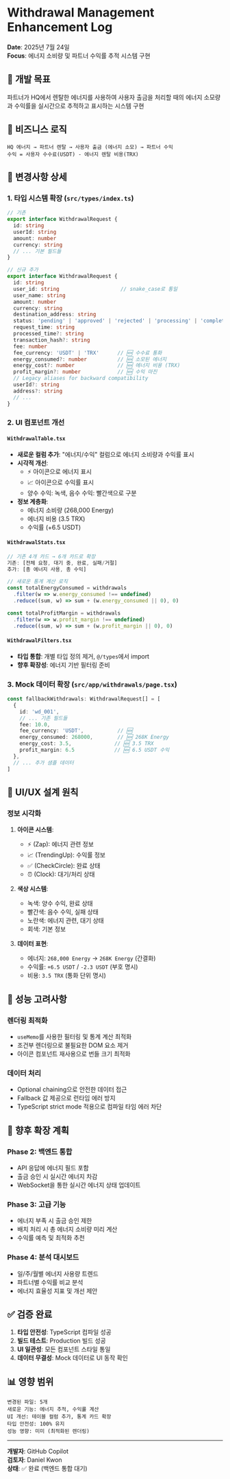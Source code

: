 # Withdrawal Management Enhancement Log
**Date**: 2025년 7월 24일  
**Focus**: 에너지 소비량 및 파트너 수익률 추적 시스템 구현

## 🎯 개발 목표
파트너가 HQ에서 렌탈한 에너지를 사용하여 사용자 출금을 처리할 때의 에너지 소모량과 수익률을 실시간으로 추적하고 표시하는 시스템 구현

## 📝 비즈니스 로직
```
HQ 에너지 → 파트너 렌탈 → 사용자 출금 (에너지 소모) → 파트너 수익
수익 = 사용자 수수료(USDT) - 에너지 렌탈 비용(TRX)
```

## 🔄 변경사항 상세

### 1. 타입 시스템 확장 (`src/types/index.ts`)
```typescript
// 기존
export interface WithdrawalRequest {
  id: string
  userId: string
  amount: number
  currency: string
  // ... 기본 필드들
}

// 신규 추가
export interface WithdrawalRequest {
  id: string
  user_id: string                    // snake_case로 통일
  user_name: string
  amount: number
  currency: string
  destination_address: string
  status: 'pending' | 'approved' | 'rejected' | 'processing' | 'completed' | 'failed'
  request_time: string
  processed_time?: string
  transaction_hash?: string
  fee: number
  fee_currency: 'USDT' | 'TRX'      // 🆕 수수료 통화
  energy_consumed?: number          // 🆕 소모된 에너지
  energy_cost?: number              // 🆕 에너지 비용 (TRX)
  profit_margin?: number            // 🆕 수익 마진
  // Legacy aliases for backward compatibility
  userId?: string
  address?: string
  // ...
}
```

### 2. UI 컴포넌트 개선

#### `WithdrawalTable.tsx`
- **새로운 컬럼 추가**: "에너지/수익" 컬럼으로 에너지 소비량과 수익률 표시
- **시각적 개선**: 
  - ⚡ 아이콘으로 에너지 표시
  - 📈 아이콘으로 수익률 표시
  - 양수 수익: 녹색, 음수 수익: 빨간색으로 구분
- **정보 계층화**: 
  - 에너지 소비량 (268,000 Energy)
  - 에너지 비용 (3.5 TRX)
  - 수익률 (+6.5 USDT)

#### `WithdrawalStats.tsx`
```typescript
// 기존 4개 카드 → 6개 카드로 확장
기존: [전체 요청, 대기 중, 완료, 실패/거절]
추가: [총 에너지 사용, 총 수익]

// 새로운 통계 계산 로직
const totalEnergyConsumed = withdrawals
  .filter(w => w.energy_consumed !== undefined)
  .reduce((sum, w) => sum + (w.energy_consumed || 0), 0)

const totalProfitMargin = withdrawals
  .filter(w => w.profit_margin !== undefined)
  .reduce((sum, w) => sum + (w.profit_margin || 0), 0)
```

#### `WithdrawalFilters.tsx`
- **타입 통합**: 개별 타입 정의 제거, `@/types`에서 import
- **향후 확장성**: 에너지 기반 필터링 준비

### 3. Mock 데이터 확장 (`src/app/withdrawals/page.tsx`)
```typescript
const fallbackWithdrawals: WithdrawalRequest[] = [
  {
    id: 'wd_001',
    // ... 기존 필드들
    fee: 10.0,
    fee_currency: 'USDT',           // 🆕
    energy_consumed: 268000,        // 🆕 268K Energy
    energy_cost: 3.5,              // 🆕 3.5 TRX
    profit_margin: 6.5             // 🆕 6.5 USDT 수익
  },
  // ... 추가 샘플 데이터
]
```

## 🎨 UI/UX 설계 원칙

### 정보 시각화
1. **아이콘 시스템**:
   - ⚡ (Zap): 에너지 관련 정보
   - 📈 (TrendingUp): 수익률 정보
   - ✅ (CheckCircle): 완료 상태
   - ⏰ (Clock): 대기/처리 상태

2. **색상 시스템**:
   - 녹색: 양수 수익, 완료 상태
   - 빨간색: 음수 수익, 실패 상태  
   - 노란색: 에너지 관련, 대기 상태
   - 회색: 기본 정보

3. **데이터 표현**:
   - 에너지: `268,000 Energy` → `268K Energy` (간결화)
   - 수익률: `+6.5 USDT` / `-2.3 USDT` (부호 명시)
   - 비용: `3.5 TRX` (통화 단위 명시)

## 🚀 성능 고려사항

### 렌더링 최적화
- `useMemo`를 사용한 필터링 및 통계 계산 최적화
- 조건부 렌더링으로 불필요한 DOM 요소 제거
- 아이콘 컴포넌트 재사용으로 번들 크기 최적화

### 데이터 처리
- Optional chaining으로 안전한 데이터 접근
- Fallback 값 제공으로 런타임 에러 방지
- TypeScript strict mode 적용으로 컴파일 타임 에러 차단

## 🔮 향후 확장 계획

### Phase 2: 백엔드 통합
- API 응답에 에너지 필드 포함
- 출금 승인 시 실시간 에너지 차감
- WebSocket을 통한 실시간 에너지 상태 업데이트

### Phase 3: 고급 기능
- 에너지 부족 시 출금 승인 제한
- 배치 처리 시 총 에너지 소비량 미리 계산
- 수익률 예측 및 최적화 추천

### Phase 4: 분석 대시보드
- 일/주/월별 에너지 사용량 트렌드
- 파트너별 수익률 비교 분석
- 에너지 효율성 지표 및 개선 제안

## ✅ 검증 완료
1. **타입 안전성**: TypeScript 컴파일 성공
2. **빌드 테스트**: Production 빌드 성공
3. **UI 일관성**: 모든 컴포넌트 스타일 통일
4. **데이터 무결성**: Mock 데이터로 UI 동작 확인

## 📊 영향 범위
```
변경된 파일: 5개
새로운 기능: 에너지 추적, 수익률 계산
UI 개선: 테이블 컬럼 추가, 통계 카드 확장
타입 안전성: 100% 유지
성능 영향: 미미 (최적화된 렌더링)
```

---
**개발자**: GitHub Copilot  
**검토자**: Daniel Kwon  
**상태**: ✅ 완료 (백엔드 통합 대기)
